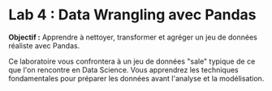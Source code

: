 # Lab 4 : Data Wrangling avec Pandas

**Objectif :** Apprendre à nettoyer, transformer et agréger un jeu de données réaliste avec Pandas.

Ce laboratoire vous confrontera à un jeu de données "sale" typique de ce que l'on rencontre en Data Science. Vous apprendrez les techniques fondamentales pour préparer les données avant l'analyse et la modélisation.